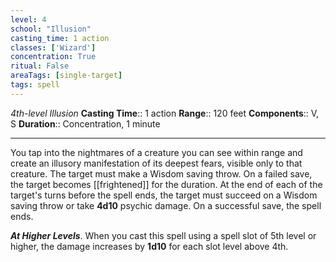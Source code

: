 ```yaml
---
level: 4
school: "Illusion"
casting_time: 1 action
classes: ['Wizard']
concentration: True
ritual: False
areaTags: [single-target]
tags: spell
---
```


_4th-level Illusion_
**Casting Time**:: 1 action
**Range**:: 120 feet
**Components**:: V, S
**Duration**:: Concentration, 1 minute

---

You tap into the nightmares of a creature you can see within range and create an illusory manifestation of its deepest fears, visible only to that creature. The target must make a Wisdom saving throw. On a failed save, the target becomes [[frightened]] for the duration. At the end of each of the target's turns before the spell ends, the target must succeed on a Wisdom saving throw or take **4d10** psychic damage. On a successful save, the spell ends.


**_At Higher Levels_**. When you cast this spell using a spell slot of 5th level or higher, the damage increases by **1d10** for each slot level above 4th.


